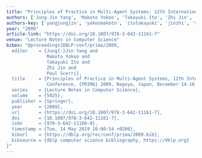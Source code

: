 ```yaml
---
title: "Principles of Practice in Multi-Agent Systems: 12th International Conference, PRIMA 2009, Nagoya, Japan, December 14-16, 2009, Proceedings"
authors: ['Jung-Jin Yang', 'Makoto Yokoo', 'Takayuki Ito', 'Zhi Jin', 'Paul Scerri']
authors-key: ['yangjungjin', 'yokoomakoto', 'itotakayuki', 'jinzhi', 'scerripaul']
year: "2009"
article-link: "https://doi.org/10.1007/978-3-642-11161-7"
venue: "Lecture Notes in Computer Science"
bibex: "@proceedings{DBLP:conf/prima/2009,
  editor    = {Jung{-}Jin Yang and
               Makoto Yokoo and
               Takayuki Ito and
               Zhi Jin and
               Paul Scerri},
  title     = {Principles of Practice in Multi-Agent Systems, 12th International
               Conference, {PRIMA} 2009, Nagoya, Japan, December 14-16, 2009. Proceedings},
  series    = {Lecture Notes in Computer Science},
  volume    = {5925},
  publisher = {Springer},
  year      = {2009},
  url       = {https://doi.org/10.1007/978-3-642-11161-7},
  doi       = {10.1007/978-3-642-11161-7},
  isbn      = {978-3-642-11160-0},
  timestamp = {Tue, 14 May 2019 10:00:54 +0200},
  biburl    = {https://dblp.org/rec/conf/prima/2009.bib},
  bibsource = {dblp computer science bibliography, https://dblp.org}
}"
---
```

